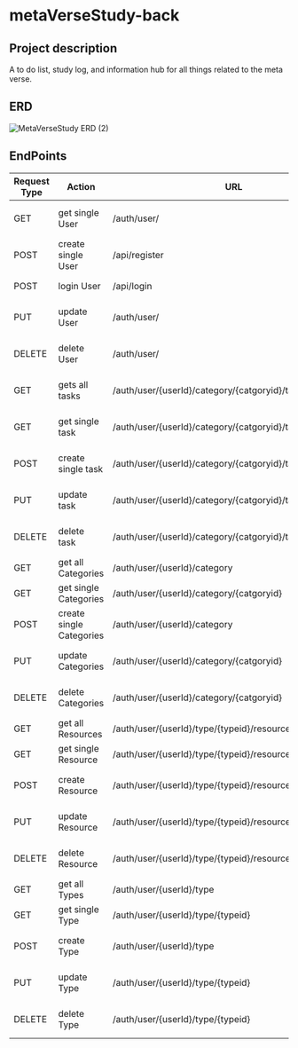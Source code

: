 # metaVerseStudy-back

## Project description

A to do list, study log, and information hub for all things related to the meta verse.

## ERD
![MetaVerseStudy ERD (2)](https://user-images.githubusercontent.com/72534273/151252285-f1439bc5-3395-44c4-8f9a-c94cf3aa36d4.png)

## EndPoints

Request Type	|Action	|URL	|Request Body	|Request Header	|Access
------------ |------------ | ------------- | ------------- | ------------- | -------------
|GET	|get single User	|/auth/user/	|None	|Authorization Bearer TOKEN	|PRIVATE
|POST	|create single User	|/api/register	|User Details	|None	|PUBLIC
|POST	|login User	|/api/login	|User login Info	|None	|PUBLIC
|PUT	|update User	|/auth/user/	|User Details	|Authorization Bearer TOKEN	|PRIVATE
|DELETE	|delete User	|/auth/user/	|None	|Authorization Bearer TOKEN	|PRIVATE
|GET	|gets all tasks	|/auth/user/{userId}/category/{catgoryid}/tasks	|None	|Authorization Bearer TOKEN	|PRIVATE
|GET	|get single task	|/auth/user/{userId}/category/{catgoryid}/tasks/(tasks1}	|None	|Authorization Bearer TOKEN	|PRIVATE
|POST	|create single task	|/auth/user/{userId}/category/{catgoryid}/tasks	|Task info	|Authorization Bearer TOKEN	|PRIVATE
|PUT	|update task	|/auth/user/{userId}/category/{catgoryid}/tasks/(tasks1}	|Task info	|Authorization Bearer TOKEN	|PRIVATE
|DELETE	|delete task	|/auth/user/{userId}/category/{catgoryid}/tasks/(tasks1}	|None	|Authorization Bearer TOKEN	|PRIVATE
|GET	|get all Categories	|/auth/user/{userId}/category	|None	|None	|PUBLIC
|GET	|get single Categories	|/auth/user/{userId}/category/{catgoryid}	|None	|None	|PUBLIC
|POST	|create single Categories	|/auth/user/{userId}/category	|Podcast info	|None	|ADMIN
|PUT	|update Categories	|/auth/user/{userId}/category/{catgoryid}	|Podcast info	|Authorization Bearer TOKEN	|ADMIN
|DELETE	|delete Categories	|/auth/user/{userId}/category/{catgoryid}	|None	|Authorization Bearer TOKEN	|ADMIN
|GET	|get all Resources	|/auth/user/{userId}/type/{typeid}/resources	|None	|None	|PUBLIC
|GET	|get single Resource	|/auth/user/{userId}/type/{typeid}/resources/{resourcesid}	|None	|None	|PUBLIC
|POST	|create  Resource	|/auth/user/{userId}/type/{typeid}/resources	|Resource info	|Authorization Bearer TOKEN	|ADMIN
|PUT	|update Resource	|/auth/user/{userId}/type/{typeid}/resources/{resourcesid}	|Resource info	|Authorization Bearer TOKEN	|ADMIN
|DELETE	|delete Resource	|/auth/user/{userId}/type/{typeid}/resources/{resourcesid}	|None	|Authorization Bearer TOKEN	|ADMIN
|GET	|get all Types	|/auth/user/{userId}/type	|None	|None	|PUBLIC
|GET	|get single Type	|/auth/user/{userId}/type/{typeid}	|None	|None	|PUBLIC
|POST	|create Type	|/auth/user/{userId}/type	|Type info	|Authorization Bearer TOKEN	|ADMIN
|PUT	|update Type	|/auth/user/{userId}/type/{typeid}	|Type info	|Authorization Bearer TOKEN	|ADMIN
|DELETE	|delete Type	|/auth/user/{userId}/type/{typeid}	|None	|Authorization Bearer TOKEN	|ADMIN
